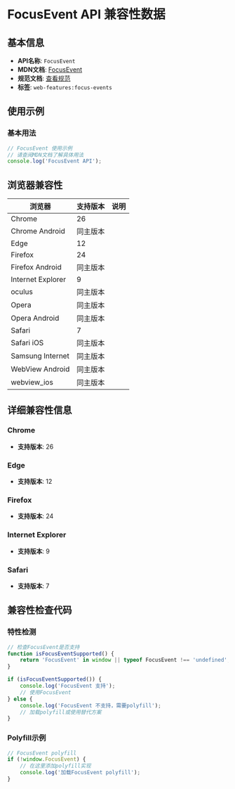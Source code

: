 # FocusEvent API 兼容性数据

## 基本信息

- **API名称**: `FocusEvent`
- **MDN文档**: [FocusEvent](https://developer.mozilla.org/docs/Web/API/FocusEvent)
- **规范文档**: [查看规范](https://w3c.github.io/uievents/#interface-focusevent)
- **标签**: `web-features:focus-events`

## 使用示例

### 基本用法

```javascript
// FocusEvent 使用示例
// 请查阅MDN文档了解具体用法
console.log('FocusEvent API');
```

## 浏览器兼容性

| 浏览器 | 支持版本 | 说明 |
|--------|----------|------|
| Chrome | 26 |  |
| Chrome Android | 同主版本 |  |
| Edge | 12 |  |
| Firefox | 24 |  |
| Firefox Android | 同主版本 |  |
| Internet Explorer | 9 |  |
| oculus | 同主版本 |  |
| Opera | 同主版本 |  |
| Opera Android | 同主版本 |  |
| Safari | 7 |  |
| Safari iOS | 同主版本 |  |
| Samsung Internet | 同主版本 |  |
| WebView Android | 同主版本 |  |
| webview_ios | 同主版本 |  |

## 详细兼容性信息

### Chrome

- **支持版本**: 26

### Edge

- **支持版本**: 12

### Firefox

- **支持版本**: 24

### Internet Explorer

- **支持版本**: 9

### Safari

- **支持版本**: 7

## 兼容性检查代码

### 特性检测

```javascript
// 检查FocusEvent是否支持
function isFocusEventSupported() {
    return 'FocusEvent' in window || typeof FocusEvent !== 'undefined';
}

if (isFocusEventSupported()) {
    console.log('FocusEvent 支持');
    // 使用FocusEvent
} else {
    console.log('FocusEvent 不支持，需要polyfill');
    // 加载polyfill或使用替代方案
}
```

### Polyfill示例

```javascript
// FocusEvent polyfill
if (!window.FocusEvent) {
    // 在这里添加polyfill实现
    console.log('加载FocusEvent polyfill');
}
```

